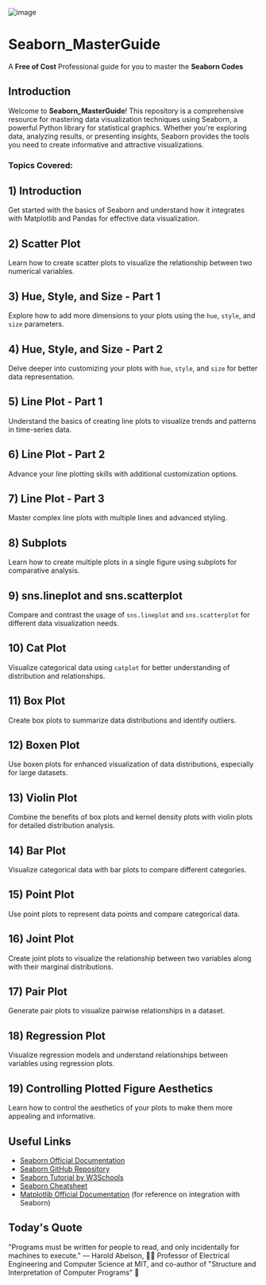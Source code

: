 ![image](https://github.com/user-attachments/assets/f2cf1e85-9ac9-4275-99a3-146ad0c21ee8)

# Seaborn_MasterGuide

A **Free of Cost** Professional guide for you to master the **Seaborn Codes**

## Introduction

Welcome to **Seaborn_MasterGuide**! This repository is a comprehensive resource for mastering data visualization techniques using Seaborn, a powerful Python library for statistical graphics. Whether you're exploring data, analyzing results, or presenting insights, Seaborn provides the tools you need to create informative and attractive visualizations.

### Topics Covered:

## 1) Introduction

Get started with the basics of Seaborn and understand how it integrates with Matplotlib and Pandas for effective data visualization.

## 2) Scatter Plot

Learn how to create scatter plots to visualize the relationship between two numerical variables.

## 3) Hue, Style, and Size - Part 1

Explore how to add more dimensions to your plots using the `hue`, `style`, and `size` parameters.

## 4) Hue, Style, and Size - Part 2

Delve deeper into customizing your plots with `hue`, `style`, and `size` for better data representation.

## 5) Line Plot - Part 1

Understand the basics of creating line plots to visualize trends and patterns in time-series data.

## 6) Line Plot - Part 2

Advance your line plotting skills with additional customization options.

## 7) Line Plot - Part 3

Master complex line plots with multiple lines and advanced styling.

## 8) Subplots

Learn how to create multiple plots in a single figure using subplots for comparative analysis.

## 9) sns.lineplot and sns.scatterplot

Compare and contrast the usage of `sns.lineplot` and `sns.scatterplot` for different data visualization needs.

## 10) Cat Plot

Visualize categorical data using `catplot` for better understanding of distribution and relationships.

## 11) Box Plot

Create box plots to summarize data distributions and identify outliers.

## 12) Boxen Plot

Use boxen plots for enhanced visualization of data distributions, especially for large datasets.

## 13) Violin Plot

Combine the benefits of box plots and kernel density plots with violin plots for detailed distribution analysis.

## 14) Bar Plot

Visualize categorical data with bar plots to compare different categories.

## 15) Point Plot

Use point plots to represent data points and compare categorical data.

## 16) Joint Plot

Create joint plots to visualize the relationship between two variables along with their marginal distributions.

## 17) Pair Plot

Generate pair plots to visualize pairwise relationships in a dataset.

## 18) Regression Plot

Visualize regression models and understand relationships between variables using regression plots.

## 19) Controlling Plotted Figure Aesthetics

Learn how to control the aesthetics of your plots to make them more appealing and informative.

## Useful Links

- [Seaborn Official Documentation](https://seaborn.pydata.org/)
- [Seaborn GitHub Repository](https://github.com/mwaskom/seaborn)
- [Seaborn Tutorial by W3Schools](https://www.w3schools.com/python/matplotlib_seaborn.asp)
- [Seaborn Cheatsheet](https://datacarpentry.org/python-ecology-lesson/09-seaborn/)
- [Matplotlib Official Documentation](https://matplotlib.org/stable/contents.html) (for reference on integration with Seaborn)

## Today's Quote

"Programs must be written for people to read, and only incidentally for machines to execute." — Harold Abelson, 👨‍🏫 Professor of Electrical Engineering and Computer Science at MIT, and co-author of "Structure and Interpretation of Computer Programs" 📘
